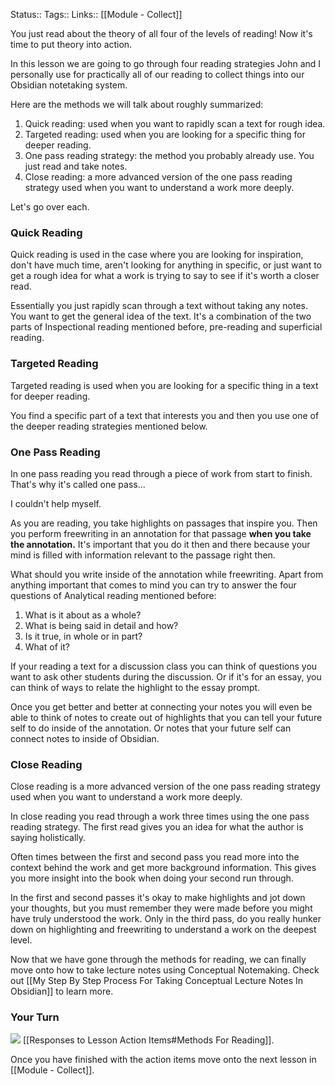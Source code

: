 Status::
Tags:: 
Links:: [[Module - Collect]]

You just read about the theory of all four of the levels of reading! Now it's time to put theory into action.

In this lesson we are going to go through four reading strategies John and I personally use for practically all of our reading to collect things into our Obsidian notetaking system. 

Here are the methods we will talk about roughly summarized:
1. Quick reading: used when you want to rapidly scan a text for rough idea.
2. Targeted reading: used when you are looking for a specific thing for deeper reading.
3. One pass reading strategy: the method you probably already use. You just read and take notes.
4. Close reading: a more advanced version of the one pass reading strategy used when you want to understand a work more deeply.

Let's go over each.

### Quick Reading
Quick reading is used in the case where you are looking for inspiration, don't have much time, aren't looking for anything in specific, or just want to get a rough idea for what a work is trying to say to see if it's worth a closer read. 

Essentially you just rapidly scan through a text without taking any notes. You want to get the general idea of the text. It's a combination of the two parts of Inspectional reading mentioned before, pre-reading and superficial reading.

### Targeted Reading
Targeted reading is used when you are looking for a specific thing in a text for deeper reading.

You find a specific part of a text that interests you and then you use one of the deeper reading strategies mentioned below. 

### One Pass Reading 
In one pass reading you read through a piece of work from start to finish. That's why it's called one pass...

I couldn't help myself.

As you are reading, you take highlights on passages that inspire you. Then you perform freewriting in an annotation for that passage **when you take the annotation.** It's important that you do it then and there because your mind is filled with information relevant to the passage right then.

What should you write inside of the annotation while freewriting. Apart from anything important that comes to mind you can try to answer the four questions of Analytical reading mentioned before:
1. What is it about as a whole?
2. What is being said in detail and how? 
3. Is it true, in whole or in part? 
4. What of it?

If your reading a text for a discussion class you can think of questions you want to ask other students during the discussion. Or if it's for an essay, you can think of ways to relate the highlight to the essay prompt. 

Once you get better and better at connecting your notes you will even be able to think of notes to create out of highlights that you can tell your future self to do inside of the annotation. Or notes that your future self can connect notes to inside of Obsidian.

### Close Reading
Close reading is a more advanced version of the one pass reading strategy used when you want to understand a work more deeply.

In close reading you read through a work three times using the one pass reading strategy. The first read gives you an idea for what the author is saying holistically. 

Often times between the first and second pass you read more into the context behind the work and get more background information. This gives you more insight into the book when doing your second run through.

In the first and second passes it's okay to make highlights and jot down your thoughts, but you must remember they were made before you might have truly understood the work. Only in the third pass, do you really hunker down on highlighting and freewriting to understand a work on the deepest level.

Now that we have gone through the methods for reading, we can finally move onto how to take lecture notes using Conceptual Notemaking. Check out [[My Step By Step Process For Taking Conceptual Lecture Notes In Obsidian]] to learn more.

### Your Turn
![](https://embed.filekitcdn.com/e/ipyk1kAZUAWQreQYS6UoFE/9sJ5rRzrt5h7ykMavk6Nub)
[[Responses to Lesson Action Items#Methods For Reading]].

Once you have finished with the action items move onto the next lesson in [[Module - Collect]].
